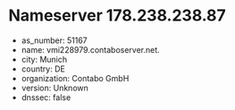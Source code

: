 # Nameserver 178.238.238.87

* as_number: 51167
* name: vmi228979.contaboserver.net.
* city: Munich
* country: DE
* organization: Contabo GmbH
* version: Unknown
* dnssec: false
